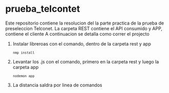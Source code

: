 # prueba_telcontet

Este repositorio contiene la resolucion del la parte practica de la prueba de preseleccion Telconet. La carpeta REST contiene el API consumido y APP, contiene el cliente
A continuacion se detalla como correr el projecto

1. Instalar libreroas con el comando, dentro de la carpeta rest y app <pre><code>`nmp install`</code></pre>
2. Levantar los .js con el comando, primero en la carpeta rest y luego la carpeta app <pre><code>`nodemon app`</code></pre>
3. La distancia saldra por linea de comandos


